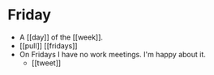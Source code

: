 # Friday

- A [[day]] of the [[week]].
- [[pull]] [[fridays]]
- On Fridays I have no work meetings. I'm happy about it.
  - [[tweet]]


